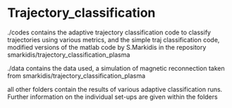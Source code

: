 # Trajectory_classification

./codes contains the adaptive trajectory classification code to classify trajectories using various metrics, and the simple traj classification code, modified versions of the matlab code by S.Markidis in the repository smarkidis/trajectory_classification_plasma

./data contains the data used, a simulation of magnetic reconnection taken from smarkidis/trajectory_classification_plasma

all other folders contain the results of various adaptive classification runs. Further information on the individual set-ups are given within the folders

